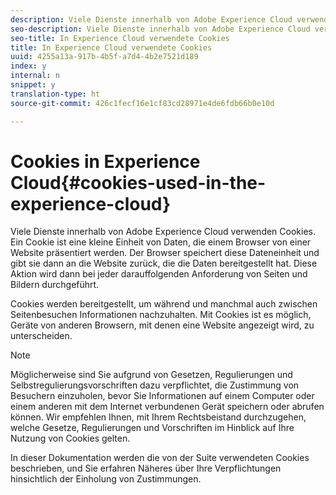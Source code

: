 ```yaml
---
description: Viele Dienste innerhalb von Adobe Experience Cloud verwenden Cookies. Ein Cookie ist eine kleine Einheit von Daten, die einem Browser von einer Website präsentiert werden. Der Browser speichert diese Dateneinheit und gibt sie dann an die Website zurück, die die Daten bereitgestellt hat. Diese Aktion wird dann bei jeder darauffolgenden Anforderung von Seiten und Bildern durchgeführt.
seo-description: Viele Dienste innerhalb von Adobe Experience Cloud verwenden Cookies. Ein Cookie ist eine kleine Einheit von Daten, die einem Browser von einer Website präsentiert werden. Der Browser speichert diese Dateneinheit und gibt sie dann an die Website zurück, die die Daten bereitgestellt hat. Diese Aktion wird dann bei jeder darauffolgenden Anforderung von Seiten und Bildern durchgeführt.
seo-title: In Experience Cloud verwendete Cookies
title: In Experience Cloud verwendete Cookies
uuid: 4255a13a-917b-4b5f-a7d4-4b2e7521d189
index: y
internal: n
snippet: y
translation-type: ht
source-git-commit: 426c1fecf16e1cf83cd28971e4de6fdb66b0e10d

---
```



# Cookies in Experience Cloud{#cookies-used-in-the-experience-cloud}

Viele Dienste innerhalb von Adobe Experience Cloud verwenden Cookies. Ein Cookie ist eine kleine Einheit von Daten, die einem Browser von einer Website präsentiert werden. Der Browser speichert diese Dateneinheit und gibt sie dann an die Website zurück, die die Daten bereitgestellt hat. Diese Aktion wird dann bei jeder darauffolgenden Anforderung von Seiten und Bildern durchgeführt.

Cookies werden bereitgestellt, um während und manchmal auch zwischen Seitenbesuchen Informationen nachzuhalten. Mit Cookies ist es möglich, Geräte von anderen Browsern, mit denen eine Website angezeigt wird, zu unterscheiden.

>[!NOTE]
>
>Möglicherweise sind Sie aufgrund von Gesetzen, Regulierungen und Selbstregulierungsvorschriften dazu verpflichtet, die Zustimmung von Besuchern einzuholen, bevor Sie Informationen auf einem Computer oder einem anderen mit dem Internet verbundenen Gerät speichern oder abrufen können. Wir empfehlen Ihnen, mit Ihrem Rechtsbeistand durchzugehen, welche Gesetze, Regulierungen und Vorschriften im Hinblick auf Ihre Nutzung von Cookies gelten.

In dieser Dokumentation werden die von der Suite verwendeten Cookies beschrieben, und Sie erfahren Näheres über Ihre Verpflichtungen hinsichtlich der Einholung von Zustimmungen.
